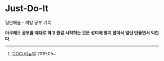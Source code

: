 # Just-Do-It

일단해봄 - 개발 공부 기록

**아무래도 공부를 제대로 하고 뭔갈 시작하는 것은 성미에 맞지 않아서 일단 만들면서 익힌다.**

---

1. [COCi 리뉴얼](/it/COCi.md) 2019.05~

